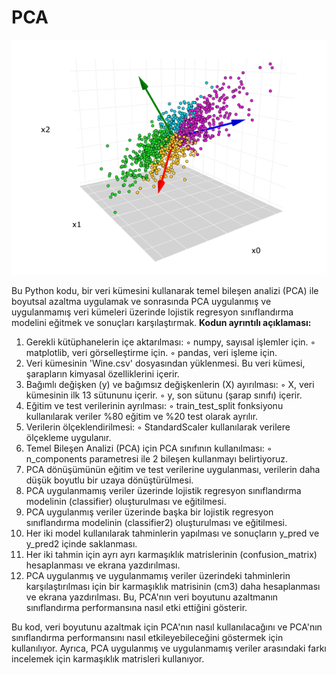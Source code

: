 # PCA

![App Screenshot](https://github.com/firengizz099/PCA/blob/main/pca.png?raw=true)

Bu Python kodu, bir veri kümesini kullanarak temel bileşen analizi (PCA) ile boyutsal azaltma uygulamak ve sonrasında PCA uygulanmış ve uygulanmamış veri kümeleri üzerinde lojistik regresyon sınıflandırma modelini eğitmek ve sonuçları karşılaştırmak. 
**Kodun ayrıntılı açıklaması:**

1. Gerekli kütüphanelerin içe aktarılması:
    ◦ numpy, sayısal işlemler için.
    ◦ matplotlib, veri görselleştirme için.
    ◦ pandas, veri işleme için.
2. Veri kümesinin 'Wine.csv' dosyasından yüklenmesi. Bu veri kümesi, şarapların kimyasal özelliklerini içerir.
3. Bağımlı değişken (y) ve bağımsız değişkenlerin (X) ayırılması:
    ◦ X, veri kümesinin ilk 13 sütununu içerir.
    ◦ y, son sütunu (şarap sınıfı) içerir.
4. Eğitim ve test verilerinin ayrılması:
    ◦ train_test_split fonksiyonu kullanılarak veriler %80 eğitim ve %20 test olarak ayrılır.
5. Verilerin ölçeklendirilmesi:
    ◦ StandardScaler kullanılarak verilere ölçekleme uygulanır.
6. Temel Bileşen Analizi (PCA) için PCA sınıfının kullanılması:
    ◦ n_components parametresi ile 2 bileşen kullanmayı belirtiyoruz.
7. PCA dönüşümünün eğitim ve test verilerine uygulanması, verilerin daha düşük boyutlu bir uzaya dönüştürülmesi.
8. PCA uygulanmamış veriler üzerinde lojistik regresyon sınıflandırma modelinin (classifier) oluşturulması ve eğitilmesi.
9. PCA uygulanmış veriler üzerinde başka bir lojistik regresyon sınıflandırma modelinin (classifier2) oluşturulması ve eğitilmesi.
10. Her iki model kullanılarak tahminlerin yapılması ve sonuçların y_pred ve y_pred2 içinde saklanması.
11. Her iki tahmin için ayrı ayrı karmaşıklık matrislerinin (confusion_matrix) hesaplanması ve ekrana yazdırılması.
12. PCA uygulanmış ve uygulanmamış veriler üzerindeki tahminlerin karşılaştırılması için bir karmaşıklık matrisinin (cm3) daha hesaplanması ve ekrana yazdırılması. Bu, PCA'nın veri boyutunu azaltmanın sınıflandırma performansına nasıl etki ettiğini gösterir.

Bu kod, veri boyutunu azaltmak için PCA'nın nasıl kullanılacağını ve PCA'nın sınıflandırma performansını nasıl etkileyebileceğini göstermek için kullanılıyor. Ayrıca, PCA uygulanmış ve uygulanmamış veriler arasındaki farkı incelemek için karmaşıklık matrisleri kullanıyor.
